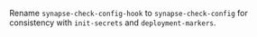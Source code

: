 Rename `synapse-check-config-hook` to `synapse-check-config` for consistency with `init-secrets` and `deployment-markers`.
